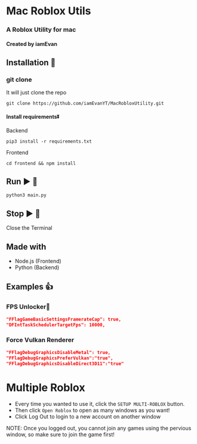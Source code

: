 # Mac Roblox Utils
### A Roblox Utility for mac
#### Created by iamEvan

## Installation 🔽
### git clone
It will just clone the repo

`git clone https://github.com/iamEvanYT/MacRobloxUtility.git`

#### Install requirements⏬

Backend

`pip3 install -r requirements.txt`

Frontend

`cd frontend && npm install`

## Run ▶️ 🚀
`python3 main.py`

## Stop ▶️ 🛑
Close the Terminal

## Made with
- Node.js (Frontend)
- Python (Backend)

## Examples 👍
### FPS Unlocker🚀
```json 
"FFlagGameBasicSettingsFramerateCap": true,
"DFIntTaskSchedulerTargetFps": 10000,
```
### Force Vulkan Renderer
```json 
"FFlagDebugGraphicsDisableMetal": true,
"FFlagDebugGraphicsPreferVulkan":"true",
"FFlagDebugGraphicsDisableDirect3D11":"true"
```

# Multiple Roblox
- Every time you wanted to use it, click the `SETUP MULTI-ROBLOX` button.
- Then click `Open Roblox` to open as many windows as you want!
- Click Log Out to login to a new account on another window

NOTE: Once you logged out, you cannot join any games using the pervious window, so make sure to join the game first!
